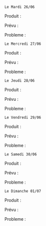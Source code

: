 
	Le Mardi 26/06

Produit :


Prévu :


Probleme :





	Le Mercredi 27/06

Produit :


Prévu :


Probleme :





	Le Jeudi 28/06

Produit :


Prévu :


Probleme :





	Le Vendredi 29/06

Produit :


Prévu :


Probleme :




	Le Samedi 30/06

Produit :


Prévu :


Probleme :





	Le Dimanche 01/07

Produit :


Prévu :


Probleme :

